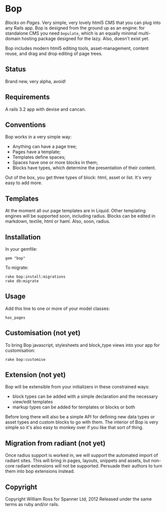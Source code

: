 # Bop

*Blocks on Pages*. Very simple, very lovely html5 CMS that you can plug into any Rails app. Bop is designed
from the ground up as an engine: for standalone CMS you need `bopulate`, which is an equally minimal
multi-domain hosting package designed for the lazy. Also, doesn't exist yet.

Bop includes modern html5 editing tools, asset-management, content reuse, and drag and drop editing of
page trees.

## Status

Brand new, very alpha, avoid!

## Requirements

A rails 3.2 app with devise and cancan.

## Conventions

Bop works in a very simple way:

* Anything can have a page tree;
* Pages have a template;
* Templates define spaces;
* Spaces have one or more blocks in them;
* Blocks have types, which determine the presentation of their content.

Out of the box, you get three types of block: html, asset or list. It's very easy to add more.

## Templates

At the moment all our page templates are in Liquid. Other templating engines will be supported soon, including
radius. Blocks can be edited in markdown, textile, html or haml. Also, soon, radius.

## Installation

In your gemfile:

    gem "bop"

To migrate:

    rake bop:install:migrations
    rake db:migrate

## Usage

Add this line to one or more of your model classes:

    has_pages

## Customisation (not yet)

To bring Bop javascript, stylesheets and block_type views into your app for customisation:

    rake bop:customise

## Extension (not yet)

Bop will be extensible from your initializers in these constrained ways:

* block types can be added with a simple declaration and the necessary view/edit templates
* markup types can be added for templates or blocks or both

Before long there will also be a simple API for defining new data types or asset types and custom blocks to go 
with them. The interior of Bop is very simple so it's also easy to monkey over if you like that sort of thing.

## Migration from radiant (not yet)

Once radius support is worked in, we will support the automated import of radiant sites. This will bring in
pages, layouts, snippets and assets, but non-core radiant extensions will not be supported. Persuade their 
authors to turn them into bop extensions instead.

## Copyright

Copyright William Ross for Spanner Ltd, 2012
Released under the same terms as ruby and/or rails.





